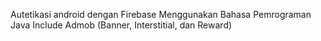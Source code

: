 Autetikasi android dengan Firebase 
Menggunakan Bahasa Pemrograman Java
Include Admob (Banner, Interstitial, dan Reward)
